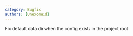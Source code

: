 ```yaml
---
category: Bugfix
authors: [UnexomWid]
---
```


Fix default data dir when the config exists in the project root